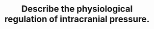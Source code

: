 ---
title: "Describe the physiological regulation of intracranial pressure."
entityType: SAQ
exam: PEX
college: CICM
year: 2018
sitting: A
question: 15
passRate: 45
EC_expectedDomains:
- "A definition and a normal value were expected. A description of the Monro-Kellie doctrine was expected."
EC_extraCredit:
- "Better answers divided into the various components of the cranium with the answer focussing on cerebral blood volume and CSF volume as the brain tissue as no capacity to change its volume."
---